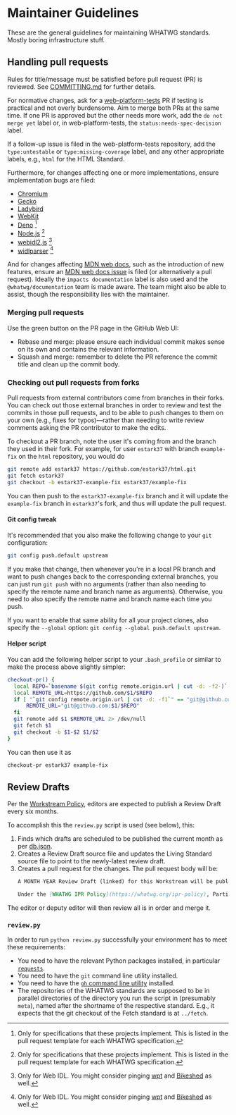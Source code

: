 # Maintainer Guidelines

These are the general guidelines for maintaining WHATWG standards. Mostly boring infrastructure stuff.

## Handling pull requests

Rules for title/message must be satisfied before pull request (PR) is reviewed. See [COMMITTING.md](COMMITTING.md) for further details.

For normative changes, ask for a [web-platform-tests](https://github.com/w3c/web-platform-tests) PR if testing is practical and not overly burdensome. Aim to merge both PRs at the same time. If one PR is approved but the other needs more work, add the `do not merge yet` label or, in web-platform-tests, the `status:needs-spec-decision` label.

If a follow-up issue is filed in the web-platform-tests repository, add the `type:untestable` or `type:missing-coverage` label, and any other appropriate labels, e.g., `html` for the HTML Standard.

Furthermore, for changes affecting one or more implementations, ensure implementation bugs are filed:

* [Chromium](https://crbug.com/new)
* [Gecko](https://bugzilla.mozilla.org/enter_bug.cgi?product=Core&component=DOM)
* [Ladybird](https://github.com/LadybirdBrowser/ladybird/issues/new)
* [WebKit](https://bugs.webkit.org/enter_bug.cgi?product=WebKit&component=HTML%20DOM)
* [Deno](https://github.com/denoland/deno/issues/new) [^1]
* [Node.js](https://github.com/nodejs/node/issues/new) [^1]
* [webidl2.js](https://github.com/w3c/webidl2.js/issues/new) [^2]
* [widlparser](https://github.com/plinss/widlparser/issues/new) [^2]

[^1]: Only for specifications that these projects implement. This is listed in the pull request template for each WHATWG specification.
[^2]: Only for Web IDL. You might consider pinging [wpt](https://github.com/web-platform-tests/wpt) and [Bikeshed](https://github.com/tabatkins/bikeshed) as well.

And for changes affecting [MDN web docs](https://developer.mozilla.org/), such as the introduction of new features, ensure an [MDN web docs issue](https://github.com/mdn/content/issues/new/choose) is filed (or alternatively a pull request). Ideally the `impacts documentation` label is also used and the `@whatwg/documentation` team is made aware. The team might also be able to assist, though the responsibility lies with the maintainer.

### Merging pull requests

Use the green button on the PR page in the GitHub Web UI:

* Rebase and merge: please ensure each individual commit makes sense on its own and contains the relevant information.
* Squash and merge: remember to delete the PR reference the commit title and clean up the commit body.

### Checking out pull requests from forks

Pull requests from external contributors come from branches in their forks. You can check out those external branches in order to review and test the commits in those pull requests, and to be able to push changes to them on your own (e.g., fixes for typos)—rather than needing to write review comments asking the PR contributor to make the edits.

To checkout a PR branch, note the user it's coming from and the branch they used in their fork. For example, for user `estark37` with branch `example-fix` on the `html` repository, you would do

```bash
git remote add estark37 https://github.com/estark37/html.git
git fetch estark37
git checkout -b estark37-example-fix estark37/example-fix
```

You can then push to the `estark37-example-fix` branch and it will update the `example-fix` branch in `estark37`'s fork, and thus will update the pull request.

#### Git config tweak

It's recommended that you also make the following change to your `git` configuration:

```bash
git config push.default upstream
```

If you make that change, then whenever you're in a local PR branch and want to push changes back to the corresponding external branches, you can just run `git push` with no arguments (rather than also needing to specify the remote name and branch name as arguments). Otherwise, you need to also specify the remote name and branch name each time you push.

If you want to enable that same ability for all your project clones, also specify the `--global` option: `git config --global push.default upstream`.

#### Helper script

You can add the following helper script to your `.bash_profile` or similar to make the process above slightly simpler:

```bash
checkout-pr() {
  local REPO=`basename $(git config remote.origin.url | cut -d: -f2-)`
  local REMOTE_URL=https://github.com/$1/$REPO
  if [ "`git config remote.origin.url | cut -d: -f1`" == "git@github.com" ]; then
      REMOTE_URL="git@github.com:$1/$REPO"
  fi
  git remote add $1 $REMOTE_URL 2> /dev/null
  git fetch $1
  git checkout -b $1-$2 $1/$2
}
```

You can then use it as

```bash
checkout-pr estark37 example-fix
```

## Review Drafts

Per the [Workstream Policy](https://whatwg.org/workstream-policy#review-drafts), editors are expected to publish a Review Draft every six months.

To accomplish this the `review.py` script is used (see below), this:

1. Finds which drafts are scheduled to be published the current month as per [db.json](https://github.com/whatwg/sg/blob/main/db.json).
1. Creates a Review Draft source file and updates the Living Standard source file to point to the newly-latest review draft.
1. Creates a pull request for the changes. The pull request body will be:
   ```markdown
   A MONTH YEAR Review Draft (linked) for this Workstream will be published shortly after merging this pull request.

   Under the [WHATWG IPR Policy](https://whatwg.org/ipr-policy), Participants may, within 45 days after publication of a Review Draft, exclude certain Essential Patent Claims from the Review Draft Licensing Obligations. See the [IPR Policy](https://whatwg.org/ipr-policy) for details.
   ```

The editor or deputy editor will then review all is in order and merge it.

### `review.py`

In order to run `python review.py` successfully your environment has to meet these requirements:

* You need to have the relevant Python packages installed, in particular [`requests`](https://pypi.org/project/requests/).
* You need to have the `git` command line utility installed.
* You need to have the [`gh` command line utility](https://cli.github.com/) installed.
* The repositories of the WHATWG standards are supposed to be in parallel directories of the directory you run the script in (presumably `meta`), named after the shortname of the respective standard. E.g., it expects that the git checkout of the Fetch standard is at `../fetch`.
